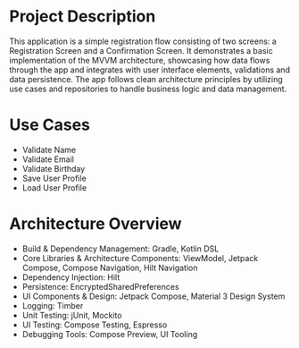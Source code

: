 # Project Description

This application is a simple registration flow consisting of two screens: a Registration Screen and a Confirmation Screen. It
demonstrates a basic implementation of the MVVM architecture, showcasing how data flows through the app and integrates with user
interface elements, validations and data persistence. The app follows clean architecture principles by utilizing use cases and
repositories to handle business logic and data management.

# Use Cases

- Validate Name
- Validate Email
- Validate Birthday
- Save User Profile
- Load User Profile

# Architecture Overview

- Build & Dependency Management: Gradle, Kotlin DSL
- Core Libraries & Architecture Components: ViewModel, Jetpack Compose, Compose Navigation, Hilt Navigation
- Dependency Injection: Hilt
- Persistence: EncryptedSharedPreferences
- UI Components & Design: Jetpack Compose, Material 3 Design System
- Logging: Timber
- Unit Testing: jUnit, Mockito
- UI Testing: Compose Testing, Espresso
- Debugging Tools: Compose Preview, UI Tooling